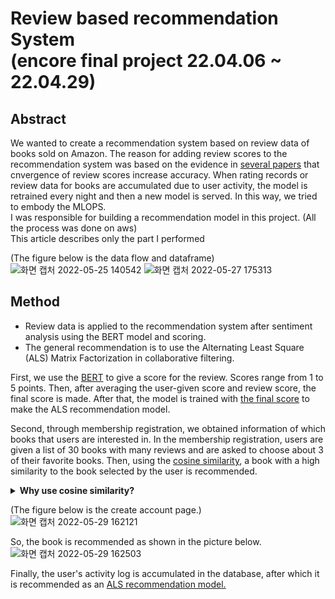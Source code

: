 # Review based recommendation System</br>(encore final project 22.04.06 ~ 22.04.29)

## Abstract
We wanted to create a recommendation system based on review data of books sold on Amazon. The reason for adding review scores to the recommendation system was based on the evidence in <a href="https://github.com/eundata/Recommendation-System/blob/main/papaers.md">several papers</a> that cnvergence of review scores increase accuracy. 
When rating records or review data for books are accumulated due to user activity, the model is retrained every night and then a new model is served. In this way, we tried to embody the MLOPS.  
I was responsible for building a recommendation model in this project. (All the process was done on aws)  
This article describes only the part I performed  

(The figure below is the data flow and dataframe)
![화면 캡처 2022-05-25 140542](https://user-images.githubusercontent.com/96279383/170183938-9f9af045-8b36-4eec-9ce0-b9de168f2780.png)
![화면 캡처 2022-05-27 175313](https://user-images.githubusercontent.com/96279383/170814511-f4d17dda-1c29-4540-a666-293da8e98168.png)


## Method
- Review data is applied to the recommendation system after sentiment analysis using the BERT model and scoring.  
- The general recommendation is to use the Alternating Least Square (ALS) Matrix Factorization in collaborative filtering.  

First, we use the <a href = "https://github.com/eundata/Recommendation-System/blob/main/BERT.py">BERT</a> to give a score for the review. Scores range from 1 to 5 points. Then, after averaging the user-given score and review score, the final score is made. After that, the model is trained with <a href = "https://colab.research.google.com/drive/1c61kuUElz8g9N0YpC10Zp0OjYuQJqzHy?usp=sharing"> the final score</a> to make the ALS recommendation model.

Second, through membership registration, we obtained information of which books that users are interested in. In the membership registration, users are given a list of 30 books with many reviews and are asked to choose about 3 of their favorite books. Then, using the <a href='https://github.com/eundata/Recommendation-System/blob/main/Cosine_Similarity.py'>cosine similarity</a>, a book with a high similarity to the book selected by the user is recommended.  
<details>
  <summary><b>Why use cosine similarity?</b></summary>

We plan to use the ALS recommendation model for UBCF. However, the cosine similarity method was first adopted because the information on the registered data is not included in the current model and it takes too much time to learn a new data about signed up member at the same time as the membership registration.
</details>

(The figure below is the create account page.)  
![화면 캡처 2022-05-29 162121](https://user-images.githubusercontent.com/96279383/170857028-9cdb1b92-5e6f-4b4b-8ad0-39a27921b3aa.png)

So, the book is recommended as shown in the picture below.
![화면 캡처 2022-05-29 162503](https://user-images.githubusercontent.com/96279383/177165927-1d29ca4e-ed31-4ff9-9771-ccece4ba05f3.png)

Finally, the user's activity log is accumulated in the database, after which it is recommended as an <a href="ALS_recommendation_model.py">ALS recommendation model.</a>
